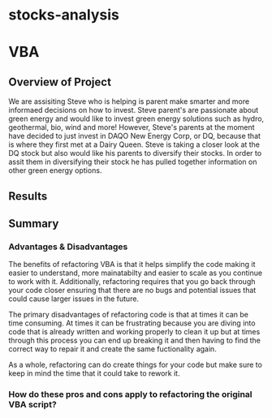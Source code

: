 # stocks-analysis


# VBA

## Overview of Project
We are assisiting Steve who is helping is parent make smarter and more informaed decisions on how to invest. Steve parent's are passionate about green energy and would like to invest green energy solutions such as hydro, geothermal, bio, wind and more! However, Steve's parents at the moment have decided to just invest in DAQO New Energy Corp, or DQ, because that is where they first met at a Dairy Queen. Steve is taking a closer look at the DQ stock but also would like his parents to diversify their stocks. In order to assit them in diversifying their stock he has pulled together information on other green energy options. 

## Results



## Summary 

### Advantages & Disadvantages
The benefits of refactoring VBA is that it helps simplify the code making it easier to understand, more mainatabilty and easier to scale as you continue to work with it. Additionally, refactoring requires that you go back through your code closer ensuring that there are no bugs and potential issues that could cause larger issues in the future.

The primary disadvantages of refactoring code is that at times it can be time consuming. At times it can be frustrating because you are diving into code that is already written and working properly to clean it up but at times through this process you can end up breaking it and then having to find the correct way to repair it and create the same fuctionality again. 

As a whole, refactoring can do create things for your code but make sure to keep in mind the time that it could take to rework it. 

### How do these pros and cons apply to refactoring the original VBA script?
